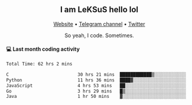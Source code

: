<h2 align="center">I am LeKSuS hello lol</h2>
<div align="center">
  <a href="https://leksus.net">Website</a> •
  <a href="https://t.me/leksus_was_here">Telegram channel</a> •
  <a href="https://twitter.com/___LeKSuS___">Twitter</a>
</div>
<p align="center">So yeah, I code. Sometimes.</p>

#### :computer: Last month coding activity
<!--START_SECTION:waka-->

```txt
Total Time: 62 hrs 2 mins

C                          30 hrs 21 mins  ████████████▒░░░░░░░░░░░░   48.84 %
Python                     11 hrs 36 mins  ████▓░░░░░░░░░░░░░░░░░░░░   18.67 %
JavaScript                 4 hrs 53 mins   ██░░░░░░░░░░░░░░░░░░░░░░░   07.88 %
Go                         3 hrs 29 mins   █▒░░░░░░░░░░░░░░░░░░░░░░░   05.62 %
Java                       1 hr 50 mins    ▓░░░░░░░░░░░░░░░░░░░░░░░░   02.96 %
```

<!--END_SECTION:waka-->

<!-- flag{4_l0t_0f_1nter35t1ng_th1ng5_4r3_1n_publ1c_d0m41n} -->
